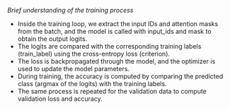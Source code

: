 *Brief understanding of the training process*
- Inside the training loop, we extract the input IDs and attention masks from the batch, and the model is called with input_ids and mask to obtain the output logits.
- The logits are compared with the corresponding training labels (train_label) using the cross-entropy loss (criterion).
- The loss is backpropagated through the model, and the optimizer is used to update the model parameters.
- During training, the accuracy is computed by comparing the predicted class (argmax of the logits) with the training labels.
- The same process is repeated for the validation data to compute validation loss and accuracy.
